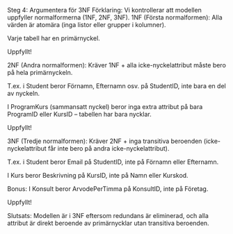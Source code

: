 Steg 4: Argumentera för 3NF
Förklaring: Vi kontrollerar att modellen uppfyller normalformerna (1NF, 2NF, 3NF).
1NF (Första normalformen):
Alla värden är atomära (inga listor eller grupper i kolumner).

Varje tabell har en primärnyckel.

Uppfyllt!

2NF (Andra normalformen):
Kräver 1NF + alla icke-nyckelattribut måste bero på hela primärnyckeln.

T.ex. i Student beror Förnamn, Efternamn osv. på StudentID, inte bara en del av nyckeln.

I ProgramKurs (sammansatt nyckel) beror inga extra attribut på bara ProgramID eller KursID – tabellen har bara nycklar.

Uppfyllt!

3NF (Tredje normalformen):
Kräver 2NF + inga transitiva beroenden (icke-nyckelattribut får inte bero på andra icke-nyckelattribut).

T.ex. i Student beror Email på StudentID, inte på Förnamn eller Efternamn.

I Kurs beror Beskrivning på KursID, inte på Namn eller Kurskod.

Bonus: I Konsult beror ArvodePerTimma på KonsultID, inte på Företag.

Uppfyllt!

Slutsats: Modellen är i 3NF eftersom redundans är eliminerad, och alla attribut är direkt beroende av primärnycklar utan transitiva beroenden.


